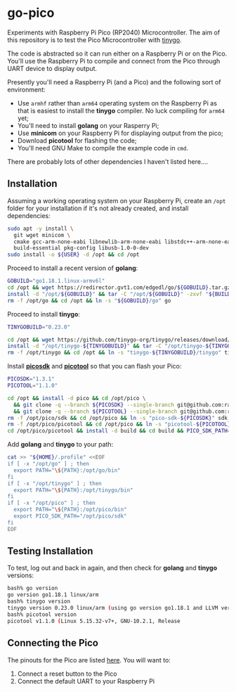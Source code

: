# go-pico

Experiments with Raspberry Pi Pico (RP2040) Microcontroller. 
The aim of this repository is to test the Pico Microcontroller with
[tinygo](https://tinygo.org/).

The code is abstracted so it can run either on a Raspberry Pi or on
the Pico. You'll use the Raspberry Pi to compile and connect from the Pico
through UART device to display output.

Presently you'll need a Raspberry Pi (and a Pico) and the following sort of
environment:

  * Use `armhf` rather than `arm64` operating system on the Raspberry Pi as that
    is easiest to install the **tinygo** compiler. No luck compiling for `arm64`
    yet;
  * You'll need to install **golang** on your Rasperry Pi;
  * Use **minicom** on your Raspberry Pi for displaying output from the pico;
  * Download **picotool** for flashing the code;
  * You'll need GNU Make to compile the example code in `cmd`.

There are probably lots of other dependencies I haven't listed here....

## Installation

Assuming a working operating system on your Raspberry Pi, create an `/opt`
folder for your installation if it's not already created, and install dependencies:

```bash
sudo apt -y install \
  git wget minicom \
  cmake gcc-arm-none-eabi libnewlib-arm-none-eabi libstdc++-arm-none-eabi-newlib \
  build-essential pkg-config libusb-1.0-0-dev
sudo install -o ${USER} -d /opt && cd /opt
```

Proceed to install a recent version of **golang**:

```bash
GOBUILD="go1.18.1.linux-armv6l"
cd /opt && wget https://redirector.gvt1.com/edgedl/go/${GOBUILD}.tar.gz  
install -d "/opt/${GOBUILD}" && tar -C "/opt/${GOBUILD}" -zxvf "${BUILD}.tar.gz" && rm -f "/opt/${GOBUILD}.tar.gz"  
rm -f /opt/go && cd /opt && ln -s "${GOBUILD}/go" go
```

Proceed to install **tinygo**:

```bash
TINYGOBUILD="0.23.0"

cd /opt && wget https://github.com/tinygo-org/tinygo/releases/download/v${TINYGOBUILD}/tinygo${TINYGOBUILD}.linux-arm.tar.gz
install -d "/opt/tinygo-${TINYGOBUILD}" && tar -C "/opt/tinygo-${TINYGOBUILD}" -zxvf "tinygo${TINYGOBUILD}.linux-arm.tar.gz" && rm -f "/opt/tinygo${TINYGOBUILD}.linux-arm.tar.gz"
rm -f /opt/tinygo && cd /opt && ln -s "tinygo-${TINYGOBUILD}/tinygo" tinygo
```

Install [**picosdk**](https://github.com/raspberrypi/pico-sdk) and [**picotool**](https://github.com/raspberrypi/picotool) so that you can flash your Pico:

```bash
PICOSDK="1.3.1"
PICOTOOL="1.1.0"

cd /opt && install -d pico && cd /opt/pico \
  && git clone -q --branch ${PICOSDK} --single-branch git@github.com:raspberrypi/pico-sdk.git pico-sdk-${PICOSDK} \
  && git clone -q --branch ${PICOTOOL} --single-branch git@github.com:raspberrypi/picotool.git picotool-${PICOTOOL}
rm -f /opt/pico/sdk && cd /opt/pico && ln -s "pico-sdk-${PICOSDK}" sdk
rm -f /opt/pico/picotool && cd /opt/pico && ln -s "picotool-${PICOTOOL}" picotool
cd /opt/pico/picotool && install -d build && cd build && PICO_SDK_PATH=/opt/pico/sdk cmake .. && make && install picotool /opt/pico/bin/picotool 
```

Add **golang** and **tinygo** to your path:

```bash
cat >> "${HOME}/.profile" <<EOF
if [ -x "/opt/go" ] ; then
  export PATH="\${PATH}:/opt/go/bin"
fi
if [ -x "/opt/tinygo" ] ; then
  export PATH="\${PATH}:/opt/tinygo/bin"
fi
if [ -x "/opt/pico" ] ; then
  export PATH="\${PATH}:/opt/pico/bin"
  export PICO_SDK_PATH="/opt/pico/sdk"
fi
EOF
```

## Testing Installation

To test, log out and back in again, and then check for **golang** and **tinygo** versions:

```bash
bash% go version
go version go1.18.1 linux/arm
bash% tinygo version
tinygo version 0.23.0 linux/arm (using go version go1.18.1 and LLVM version 14.0.0)
bash% picotool version
picotool v1.1.0 (Linux 5.15.32-v7+, GNU-10.2.1, Release
```

## Connecting the Pico

The pinouts for the Pico are listed [here](https://datasheets.raspberrypi.com/pico/Pico-R3-A4-Pinout.pdf). You will
want to:

  1. Connect a reset button to the Pico
  2. Connect the default UART to your Raspberry Pi

